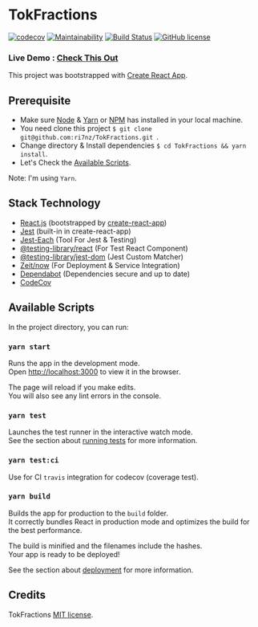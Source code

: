 # TokFractions 
[![codecov](https://codecov.io/gh/ri7nz/TokFractions/branch/master/graph/badge.svg)](https://codecov.io/gh/ri7nz/TokFractions) 
[![Maintainability](https://api.codeclimate.com/v1/badges/f501010fa941773fbedb/maintainability)](https://codeclimate.com/github/ri7nz/TokFractions/maintainability)
[![Build Status](https://travis-ci.org/ri7nz/TokFractions.svg?branch=master)](https://travis-ci.org/ri7nz/TokFractions)
[![GitHub license](https://img.shields.io/badge/license-MIT-blue.svg)](https://ri7nz.mit-license.org/)

### Live Demo : [Check This Out](https://tokfractions.ri7nz.now.sh)

This project was bootstrapped with [Create React App](https://github.com/facebook/create-react-app).

## Prerequisite
- Make sure [Node](https://nodejs.org/en/) & [Yarn](https://yarnpkg.com/lang/en/docs/install) or [NPM](https://docs.npmjs.com/downloading-and-installing-node-js-and-npm) has installed in your local machine.
- You need clone this project `$ git clone git@github.com:ri7nz/TokFractions.git `.
- Change directory & Install dependencies `$ cd TokFractions && yarn install`.
- Let's Check the [Available Scripts](https://github.com/ri7nz/TokFractions#available-scripts).

Note: I'm using `Yarn`.

## Stack Technology
- [React.js](http://reactjs.org) (bootstrapped by [create-react-app](https://github.com/facebook/create-react-app))
- [Jest](http://jestjs.io/) (built-in in create-react-app)
- [Jest-Each](https://www.npmjs.com/package/jest-each) (Tool For Jest & Testing)
- [@testing-library/react](https://github.com/testing-library/react-testing-library) (For Test React Component)
- [@testing-library/jest-dom](https://github.com/testing-library/jest-dom) (Jest Custom Matcher)
- [Zeit/now](https://zeit.co/) (For Deployment & Service Integration)
- [Dependabot](https://github.com/apps/dependabot-preview) (Dependencies secure and up to date)
- [CodeCov](https://codecov.io/gh/ri7nz/TokFractions)

## Available Scripts

In the project directory, you can run:

### `yarn start`

Runs the app in the development mode.<br>
Open [http://localhost:3000](http://localhost:3000) to view it in the browser.

The page will reload if you make edits.<br>
You will also see any lint errors in the console.

### `yarn test`

Launches the test runner in the interactive watch mode.<br>
See the section about [running tests](https://facebook.github.io/create-react-app/docs/running-tests) for more information.

### `yarn test:ci`

Use for CI `travis` integration for codecov (coverage test).

### `yarn build`

Builds the app for production to the `build` folder.<br>
It correctly bundles React in production mode and optimizes the build for the best performance.

The build is minified and the filenames include the hashes.<br>
Your app is ready to be deployed!

See the section about [deployment](https://facebook.github.io/create-react-app/docs/deployment) for more information.

## Credits

TokFractions [MIT license](https://ri7nz.mit-license.org/). 
